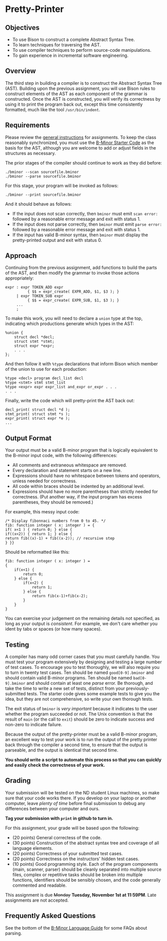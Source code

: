 # Pretty-Printer

## Objectives

-  To use Bison to construct a complete Abstract Syntax Tree.
-  To learn techniques for traversing the AST.
-  To use compiler techniques to perform source-code manipulations.
-  To gain experience in incremental software engineering.

## Overview

The third step in building a compiler is to construct the Abstract Syntax Tree (AST).
Building upon the previous assignment, you will use Bison rules to construct
elements of the AST as each component of the grammar is constructed.
Once the AST is constructed, you will verify its correctness by using it
to print the program back out, except this time consistently formatted,
much like the tool `/usr/bin/indent`.

## Requirements

Please review the [general instructions](general.md) for assignments.
To keep the class reasonably synchronized, you must use the
[B-Minor Starter Code](https://github.com/dthain-courses/compiler-starter-code) as the basis for the AST, although you are welcome
to add or adjust fields in the structures as necessary.

The prior stages of the compiler should continue to work as they did before:
```
./bminor --scan sourcefile.bminor
./bminor --parse sourcefile.bminor
```

For this stage, your program will be invoked as follows:
```
./bminor --print sourcefile.bminor
```

And it should behave as follows:

-  If the input does not scan correctly, then `bminor` must emit `scan error:` followed by a reasonable error message and exit with status 1.
-  If the input does not parse correctly, then `bminor` must emit `parse error:` followed by a reasonable error message and exit with status 1.
-  If the input has valid B-minor syntax, then `bminor` must display the pretty-printed output and exit with status 0.

## Approach

Continuing from the previous assignment, add functions to build the
parts of the AST, and then modify the grammar to invoke those actions
appropriately:

```
expr : expr TOKEN_ADD expr
          { $$ = expr_create( EXPR_ADD, $1, $3 ); }
     | expr TOKEN_SUB expr
          { $$ = expr_create( EXPR_SUB, $1, $3 ); }
     ...
     ;
```

To make this work, you will need to declare a `union`
type at the top, indicating which productions generate which
types in the AST:

```
%union {
	struct decl *decl;
	struct stmt *stmt;
	struct expr *expr;
	. . .
};
```

And then follow it with `%type` declarations that inform
Bison which member of the union to use for each production:

```
%type <decl> program decl_list decl
%type <stmt> stmt stmt_list
%type <expr> expr expr_list and_expr or_expr . . .
. . .
```

Finally, write the code which will pretty-print the AST back out:

```
decl_print( struct decl *d );
stmt_print( struct stmt *s );
expr_print( struct expr *e );
...
```

## Output Format

Your output must be a valid B-minor program that is logically
equivalent to the B-minor input code, with the following differences:

-  All comments and extraneous whitespace are removed.
-  Every declaration and statement starts on a new line.
-  Expressions should have no whitespace between tokens and operators, unless needed for correctness.
-  All code within braces should be indented by an additional level.
-  Expressions should have no more parentheses than strictly needed for correctness.  (Put another way, if the input program has excess parentheses, they should be removed.)

For example, this messy input code:

```
/* Display fibonnaci numbers from 0 to 45. */
fib: function integer ( x: integer ) = {
if( x<1 ) { return 0; } else {
if((x<2)) { return 1; } else {
return fib((x)-1) + fib((x-2)); // recursive step
} }}
```

Should be reformatted like this:
```
fib: function integer ( x: integer ) =
{
	if(x<1) {
		return 0;
	} else {
		if(x<2) {
			return 1;
		} else {
			return fib(x-1)+fib(x-2);
		}
	}
}
```

You can exercise your judgement on the remaining details not specified,
as long as your output is *consistent*.  For example, we don't care
whether you ident by tabs or spaces (or how many spaces). 

## Testing

A compiler has many odd corner cases that you must carefully handle.
You must test your program extensively by designing and testing a large
number of test cases.  To encourage you to test thoroughly, we will
also require you to turn in twenty test cases.  Ten should be
named `good[0-9].bminor` and should contain valid B-minor programs.
Ten should be named `bad[0-9].bminor` and should contain
at least one *parse* error.  Be thorough, and take the time to
write a new set of tests, distinct from your previously-submitted tests.
The starter code gives some example tests
to give you the idea, but they are not comprehensive, so write your own thorough tests.

The exit status of `bminor` is *very important* because it indicates to
the user whether the program succeeded or not.
The Unix convention is that the result of `main` (or the call to `exit`)
should be zero to indicate success and non-zero to indicate failure.

Because the output of the pretty-printer must be a valid B-minor program,
an excellent way to test your work is to run the output of the pretty
printer back through the compiler a second time, to ensure that the
output is parseable, and the output is identical that second time.

**You should write a script to automate this process so that you can
quickly and easily check the correctness of your work.**

## Grading

Your submission will be tested on the ND student Linux machines,
so make sure that your code works there.  If you develop on your
laptop or another computer, leave *plenty of time* before final submission
to debug any differences between your computer and ours.

**Tag your submission with `print` in github to turn in.**

For this assignment, your grade will be based upon the following:

-  (20 points) General correctess of the code.
-  (30 points) Construction of the abstract syntax tree and coverage of all language elements.
-  (20 points) Correctness of your submitted test cases.
-  (20 points) Correctness on the instructors' hidden test cases.
-  (10 points) Good programming style.  Each of the program components (main, scanner, parser) should be cleanly separated into multiple source files, complex or repetitive tasks should be broken into multiple functions, identifiers should be sensibly chosen, and the code generally commented and readable.

This assignment is due ~~Monday~~ **Tuesday, November 1st at 11:59PM**.  Late assignments are not accepted.

## Frequently Asked Questions

See the bottom of the [B-Minor Language Guide](bminor.md) for some FAQs about parsing.
